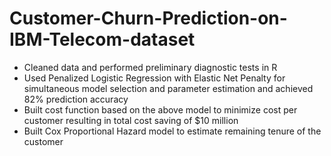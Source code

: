 # Customer-Churn-Prediction-on-IBM-Telecom-dataset

*	Cleaned data and performed preliminary diagnostic tests in R 
*	Used Penalized Logistic Regression with Elastic Net Penalty for simultaneous model selection and parameter estimation and achieved 82% prediction accuracy 
*	Built cost function based on the above model to minimize cost per customer resulting in total cost saving of $10 million 
*	Built Cox Proportional Hazard model to estimate remaining tenure of the customer
 

